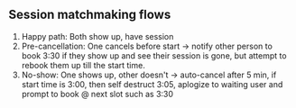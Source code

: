 ## Session matchmaking flows

1. Happy path: Both show up, have session
2. Pre-cancellation: One cancels before start → notify other person to book 3:30 if they show up
   and see their session is gone, but attempt to rebook them up till the start time.
3. No-show: One shows up, other doesn't → auto-cancel after 5 min, if start time is 3:00, then
   self destruct 3:05, aplogize to waiting user and prompt to book @ next slot such as 3:30
